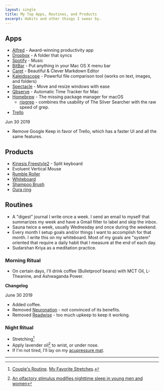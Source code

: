 ```yaml
---
layout: single
title: My Top Apps, Routines, and Products
excerpt: Habits and other things I swear by.
---
```


## Apps

- [Alfred](https://www.alfredapp.com/) - Award-winning productivity app
- [Dropbox](https://www.dropbox.com/install) - A folder that syncs
- [Spotify](https://www.spotify.com/us/download/other/) - Music
- [BitBar](https://github.com/matryer/bitbar/releases/latest) - Put anything in your Mac OS X menu bar
- [Caret](https://caret.io/) - Beautiful & Clever Markdown Editor
- [Kaleidoscope](https://www.kaleidoscopeapp.com/) - Powerful file comparison tool (works on text, images, and folders)
- [Spectacle](https://www.spectacleapp.com/) - Move and resize windows with ease
- [Qbserve](https://qotoqot.com/qbserve/) - Automatic Time Tracker for Mac
- [Homebrew](https://brew.sh/) - The missing package manager for macOS
  - [ripgrep](https://github.com/BurntSushi/ripgrep) - combines the usability of The Silver Searcher with the raw speed of grep.
- [Trello](https://trello.com/)

Jun 30 2019
- Remove Google Keep in favor of Trello, which has a faster UI and all the same features.

## Products

- [Kinesis Freestyle2](https://www.amazon.com/Kinesis-Freestyle2-Ergonomic-Keyboard-Separation/dp/B0089ZV1C4/) - Split keyboard
- Evoluent Vertical Mouse
- [Rumble Roller](http://a.co/9rtLDV3)
- [Whiteboard](http://a.co/3BxYmiU)
- [Shampoo Brush](https://amzn.to/2H3BJGI)
- [Oura ring](https://ouraring.com)

## Routines

- A "digest" journal I write once a week. I send an email to myself that summarizes my week and have a Gmail filter to label and skip the inbox.
- Sauna twice a week, usually Wednesday and once during the weekend.
- Every month I setup goals and/or things I want to accomplish for that month. I write this on my whiteboard. Most of my goals are "system" oriented that require a daily habit that I measure at the end of each day.
- Sudarshan Kriya as a meditation practice.

### Morning Ritual

- On certain days, I'll drink coffee (Bulletproof beans) with MCT Oil, L-Theanine, and Ashwaganda Power.

**Changelog**

June 30 2019

- Added coffee.
- Removed [Neuronation](https://www.neuronation.com/) - not convinced of its benefits.
- Removed [Readwise](https://readwise.io/) - too much upkeep to keep it working.

### Night Ritual

- Stretching[^2]
- Apply lavender oil[^1] to wrist, or under nose.
- If I'm not tired, I'll lay on my [acupressure mat](https://www.amazon.com/gp/product/B0049Q0P9M).

---

[^1]: [An olfactory stimulus modifies nighttime sleep in young men and women](https://www.ncbi.nlm.nih.gov/pubmed/16298774)
[^2]: [Couple's Routine](https://www.youtube.com/watch?v=99uYEteT-UI). [My Favorite Stretches](https://www.youtube.com/watch?v=sYrIMdOBHkg).
